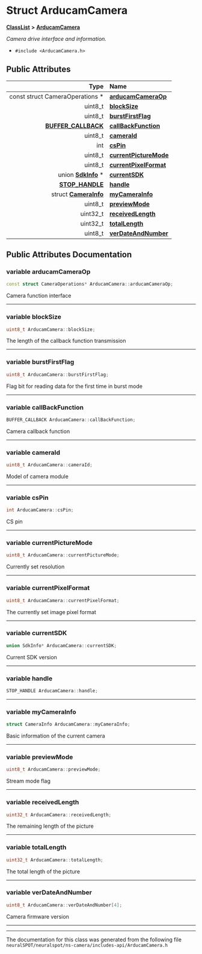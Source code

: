 

# Struct ArducamCamera



[**ClassList**](annotated.md) **>** [**ArducamCamera**](struct_arducam_camera.md)



_Camera drive interface and information._ 

* `#include <ArducamCamera.h>`





















## Public Attributes

| Type | Name |
| ---: | :--- |
|  const struct CameraOperations \* | [**arducamCameraOp**](#variable-arducamcameraop)  <br> |
|  uint8\_t | [**blockSize**](#variable-blocksize)  <br> |
|  uint8\_t | [**burstFirstFlag**](#variable-burstfirstflag)  <br> |
|  [**BUFFER\_CALLBACK**](_arducam_camera_8h.md#typedef-buffer_callback) | [**callBackFunction**](#variable-callbackfunction)  <br> |
|  uint8\_t | [**cameraId**](#variable-cameraid)  <br> |
|  int | [**csPin**](#variable-cspin)  <br> |
|  uint8\_t | [**currentPictureMode**](#variable-currentpicturemode)  <br> |
|  uint8\_t | [**currentPixelFormat**](#variable-currentpixelformat)  <br> |
|  union [**SdkInfo**](union_sdk_info.md) \* | [**currentSDK**](#variable-currentsdk)  <br> |
|  [**STOP\_HANDLE**](_arducam_camera_8h.md#typedef-stop_handle) | [**handle**](#variable-handle)  <br> |
|  struct [**CameraInfo**](struct_camera_info.md) | [**myCameraInfo**](#variable-mycamerainfo)  <br> |
|  uint8\_t | [**previewMode**](#variable-previewmode)  <br> |
|  uint32\_t | [**receivedLength**](#variable-receivedlength)  <br> |
|  uint32\_t | [**totalLength**](#variable-totallength)  <br> |
|  uint8\_t | [**verDateAndNumber**](#variable-verdateandnumber)  <br> |












































## Public Attributes Documentation




### variable arducamCameraOp 

```C++
const struct CameraOperations* ArducamCamera::arducamCameraOp;
```



Camera function interface 


        

<hr>



### variable blockSize 

```C++
uint8_t ArducamCamera::blockSize;
```



The length of the callback function transmission 


        

<hr>



### variable burstFirstFlag 

```C++
uint8_t ArducamCamera::burstFirstFlag;
```



Flag bit for reading data for the first time in burst mode 


        

<hr>



### variable callBackFunction 

```C++
BUFFER_CALLBACK ArducamCamera::callBackFunction;
```



Camera callback function 


        

<hr>



### variable cameraId 

```C++
uint8_t ArducamCamera::cameraId;
```



Model of camera module 


        

<hr>



### variable csPin 

```C++
int ArducamCamera::csPin;
```



CS pin 


        

<hr>



### variable currentPictureMode 

```C++
uint8_t ArducamCamera::currentPictureMode;
```



Currently set resolution 


        

<hr>



### variable currentPixelFormat 

```C++
uint8_t ArducamCamera::currentPixelFormat;
```



The currently set image pixel format 


        

<hr>



### variable currentSDK 

```C++
union SdkInfo* ArducamCamera::currentSDK;
```



Current SDK version 


        

<hr>



### variable handle 

```C++
STOP_HANDLE ArducamCamera::handle;
```




<hr>



### variable myCameraInfo 

```C++
struct CameraInfo ArducamCamera::myCameraInfo;
```



Basic information of the current camera 


        

<hr>



### variable previewMode 

```C++
uint8_t ArducamCamera::previewMode;
```



Stream mode flag 


        

<hr>



### variable receivedLength 

```C++
uint32_t ArducamCamera::receivedLength;
```



The remaining length of the picture 


        

<hr>



### variable totalLength 

```C++
uint32_t ArducamCamera::totalLength;
```



The total length of the picture 


        

<hr>



### variable verDateAndNumber 

```C++
uint8_t ArducamCamera::verDateAndNumber[4];
```



Camera firmware version 


        

<hr>

------------------------------
The documentation for this class was generated from the following file `neuralSPOT/neuralspot/ns-camera/includes-api/ArducamCamera.h`


